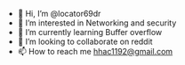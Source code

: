 - 👋 Hi, I’m @locator69dr
- 👀 I’m interested in Networking and security  
- 🌱 I’m currently learning Buffer overflow
- 💞️ I’m looking to collaborate on reddit
- 📫 How to reach me hhac1192@gmail.com

<!---
locator69dr/locator69dr is a ✨ special ✨ repository because its `README.md` (this file) appears on your GitHub profile.
You can click the Preview link to take a look at your changes.
--->
